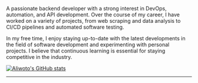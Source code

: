 A passionate backend developer with a strong interest in DevOps, automation, and API development. Over the course of my career, I have worked on a variety of projects, from web scraping and data analysis to CI/CD pipelines and automated software testing.

In my free time, I enjoy staying up-to-date with the latest developments in the field of software development and experimenting with personal projects. I believe that continuous learning is essential for staying competitive in the industry.

[![Aliwoto's GitHub stats](https://github-readme-stats.vercel.app/api?username=ALiwoto&show_icons=true&theme=tokyonight)
](#)

<hr />


